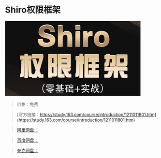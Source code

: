 # Shiro权限框架

![img](../../../assets/study163/free/81db19f541ba4246bc5fa241bf0df674.jpg)

> 价格：免费

> [官方链接：https://study.163.com/course/introduction/1211011801.htm](https://study.163.com/course/introduction/1211011801.htm)

> [阿里网盘：]()

> [百度网盘：]()

> [夸克网盘：]()
